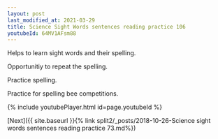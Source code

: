 ```yaml
---
layout: post
last_modified_at: 2021-03-29
title: Science Sight Words sentences reading practice 106
youtubeId: 64MV1AFsm88
---
```

 
 
Helps to learn sight words and their spelling.

Opportunitiy to repeat the spelling. 

Practice spelling. 
 
Practice for spelling bee competitions. 
 
{% include youtubePlayer.html id=page.youtubeId %}
 
 

[Next]({{ site.baseurl }}{% link  split2/_posts/2018-10-26-Science sight words sentences reading practice 73.md%})
 
